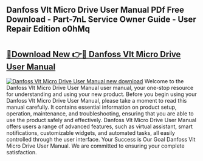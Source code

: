 ## Danfoss Vlt Micro Drive User Manual PDf Free Download - Part-7nL Service Owner Guide - User Repair Edition o0hMq

# <h2><a href="http://cf15616.oget.top/?id=Danfoss+Vlt+Micro+Drive+User+Manual">🔗Download New 👉🔴 Danfoss Vlt Micro Drive User Manual</a></h2>

[![Danfoss Vlt Micro Drive User Manual new download](https://i.imgur.com/5g1atiW.png)](http://cf15616.oget.top/?id=Danfoss+Vlt+Micro+Drive+User+Manual)
Welcome to the Danfoss Vlt Micro Drive User Manual user manual, your one-stop resource for understanding and using your new product. Before you begin using your Danfoss Vlt Micro Drive User Manual, please take a moment to read this manual carefully. It contains essential information on product setup, operation, maintenance, and troubleshooting, ensuring that you are able to use the product safely and effectively. Danfoss Vlt Micro Drive User Manual offers users a range of advanced features, such as virtual assistant, smart notifications, customizable widgets, and automated tasks, all easily controlled through the user interface. Your Success is Our Goal Danfoss Vlt Micro Drive User Manual. We are committed to ensuring your complete satisfaction.
